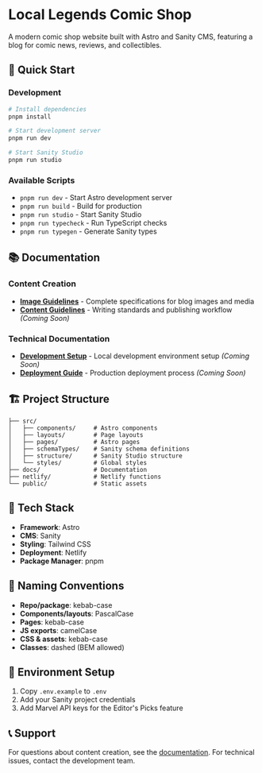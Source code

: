 # Local Legends Comic Shop

A modern comic shop website built with Astro and Sanity CMS, featuring a blog for comic news, reviews, and collectibles.

## 🚀 Quick Start

### Development

```bash
# Install dependencies
pnpm install

# Start development server
pnpm run dev

# Start Sanity Studio
pnpm run studio
```

### Available Scripts

- `pnpm run dev` - Start Astro development server
- `pnpm run build` - Build for production
- `pnpm run studio` - Start Sanity Studio
- `pnpm run typecheck` - Run TypeScript checks
- `pnpm run typegen` - Generate Sanity types

## 📚 Documentation

### Content Creation

- **[Image Guidelines](docs/image-guidelines.md)** - Complete specifications for blog images and media
- **[Content Guidelines](docs/content-guidelines.md)** - Writing standards and publishing workflow _(Coming Soon)_

### Technical Documentation

- **[Development Setup](docs/development.md)** - Local development environment setup _(Coming Soon)_
- **[Deployment Guide](docs/deployment.md)** - Production deployment process _(Coming Soon)_

## 🏗️ Project Structure

```
├── src/
│   ├── components/     # Astro components
│   ├── layouts/        # Page layouts
│   ├── pages/          # Astro pages
│   ├── schemaTypes/    # Sanity schema definitions
│   ├── structure/      # Sanity Studio structure
│   └── styles/         # Global styles
├── docs/               # Documentation
├── netlify/            # Netlify functions
└── public/             # Static assets
```

## 🎨 Tech Stack

- **Framework**: Astro
- **CMS**: Sanity
- **Styling**: Tailwind CSS
- **Deployment**: Netlify
- **Package Manager**: pnpm

## 📝 Naming Conventions

- **Repo/package**: kebab-case
- **Components/layouts**: PascalCase
- **Pages**: kebab-case
- **JS exports**: camelCase
- **CSS & assets**: kebab-case
- **Classes**: dashed (BEM allowed)

## 🔧 Environment Setup

1. Copy `.env.example` to `.env`
2. Add your Sanity project credentials
3. Add Marvel API keys for the Editor's Picks feature

## 📞 Support

For questions about content creation, see the [documentation](docs/README.md).
For technical issues, contact the development team.
